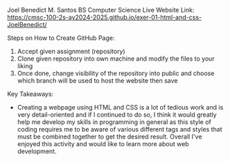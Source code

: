 Joel Benedict M. Santos
BS Computer Science
Live Website Link: https://cmsc-100-2s-ay2024-2025.github.io/exer-01-html-and-css-JoelBenedict/

Steps on How to Create GitHub Page:
1. Accept given assignment (repository)
2. Clone given repository into own machine and modify the files to your liking
3. Once done, change visibility of the repository into public and choose which branch will be used to host the website then save

Key Takeaways:
- Creating a webpage using HTML and CSS is a lot of tedious work and is very detail-oriented and if I continued to do so, I think it would greatly help me develop my skills in programming in general as this style of coding requires me to be aware of various different tags and styles that must be combined together to get the desired result. Overall I've enjoyed this activity and would like to learn more about web development.
